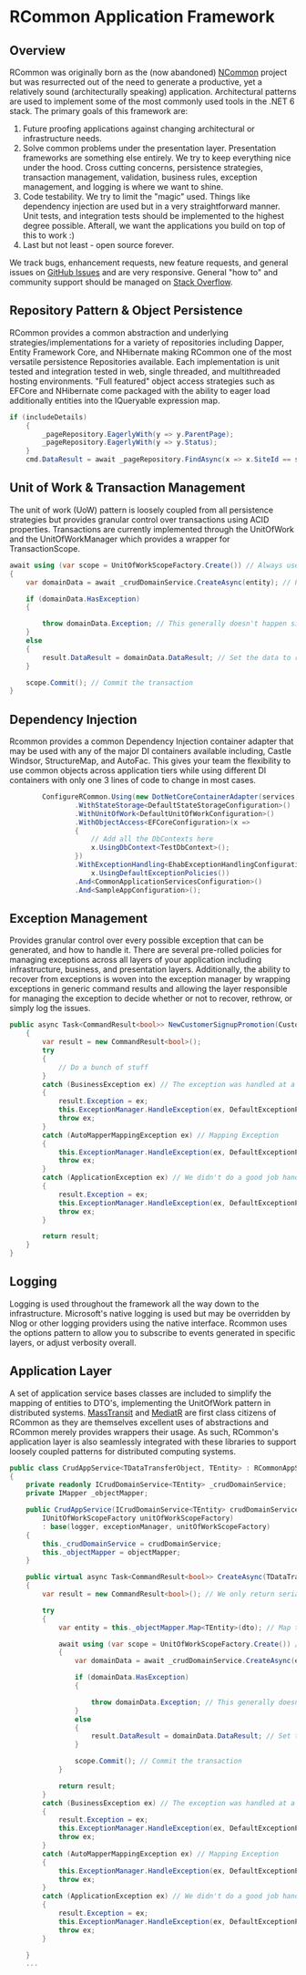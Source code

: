 # RCommon Application Framework

## Overview
RCommon was originally born as the (now abandoned) [NCommon](https://github.com/riteshrao/ncommon "NCommon") project but was resurrected out of the need to generate a productive, yet a relatively sound (architecturally speaking) application. Architectural patterns are used to implement some of the most commonly used tools in the .NET 6 stack. The primary goals of this framework are:
1. Future proofing applications against changing architectural or infrastructure needs.
2. Solve common problems under the presentation layer. Presentation frameworks are something else entirely. We try to keep everything nice under the hood. Cross cutting concerns, persistence strategies, transaction management, validation, business rules, exception management, and logging is where we want to shine.
3. Code testability. We try to limit the "magic" used. Things like dependency injection are used but in a very straightforward manner. Unit tests, and integration tests should be implemented to the highest degree possible. Afterall, we want the applications you build on top of this to work :) 
4. Last but not least - open source forever. 

We track bugs, enhancement requests, new feature requests, and general issues on [GitHub Issues](https://github.com/Reactor2Team/RCommon/issues "GitHub Issues") and are very responsive. General "how to" and community support should be managed on [Stack Overflow](https://stackoverflow.com/questions/tagged/rcommon "Stack Overflow"). 

## Repository Pattern & Object Persistence
RCommon provides a common abstraction and underlying strategies/implementations for a variety of repositories including Dapper, Entity Framework Core, and NHibernate making RCommon one of the most versatile persistence Repositories available. Each implementation is unit tested and integration tested in web, single threaded, and multithreaded hosting environments. "Full featured" object access strategies such as EFCore and NHibernate come packaged with the ability to eager load additionally entities into the IQueryable expression map.
```csharp
if (includeDetails)
    {
        _pageRepository.EagerlyWith(y => y.ParentPage);
        _pageRepository.EagerlyWith(y => y.Status);
    }
    cmd.DataResult = await _pageRepository.FindAsync(x => x.SiteId == siteId);
```


## Unit of Work & Transaction Management
The unit of work (UoW) pattern is loosely coupled from all persistence strategies but provides granular control over transactions using ACID properties. Transactions are currently implemented through the UnitOfWork and the UnitOfWorkManager which provides a wrapper for TransactionScope. 
```csharp
await using (var scope = UnitOfWorkScopeFactory.Create()) // Always use a Unit of Work
{
    var domainData = await _crudDomainService.CreateAsync(entity); // Perform the work

    if (domainData.HasException)
    {

        throw domainData.Exception; // This generally doesn't happen since we allow domain exceptions to bubble up to the application layer
    }
    else
    {
        result.DataResult = domainData.DataResult; // Set the data to return to the DTO
    }

    scope.Commit(); // Commit the transaction
}
```


## Dependency Injection
Rcommon provides a common Dependency Injection container adapter that may be used with any of the major DI containers available including, Castle Windsor, StructureMap, and AutoFac. This gives your team the flexibility to use common objects across application tiers while using different DI containers with only one 3 lines of code to change in most cases. 
```csharp
        ConfigureRCommon.Using(new DotNetCoreContainerAdapter(services)) // 
                .WithStateStorage<DefaultStateStorageConfiguration>()
                .WithUnitOfWork<DefaultUnitOfWorkConfiguration>()
                .WithObjectAccess<EFCoreConfiguration>(x =>
                {
                    // Add all the DbContexts here
                    x.UsingDbContext<TestDbContext>();
                })
                .WithExceptionHandling<EhabExceptionHandlingConfiguration>(x =>
                    x.UsingDefaultExceptionPolicies())
                .And<CommonApplicationServicesConfiguration>()
                .And<SampleAppConfiguration>();
```


## Exception Management
Provides granular control over every possible exception that can be generated, and how to handle it. There are several pre-rolled policies for managing exceptions across all layers of your application including infrastructure, business, and presentation layers. Additionally, the ability to recover from exceptions is woven into the exception manager by wrapping exceptions in generic command results and allowing the layer responsible for managing the exception to decide whether or not to recover, rethrow, or simply log the issues.
```csharp
public async Task<CommandResult<bool>> NewCustomerSignupPromotion(CustomerDto customerDto)
    {
        var result = new CommandResult<bool>();
        try
        {
            // Do a bunch of stuff
        }
        catch (BusinessException ex) // The exception was handled at a lower level if we get BusinessException
        {
            result.Exception = ex;
            this.ExceptionManager.HandleException(ex, DefaultExceptionPolicies.ApplicationReplacePolicy);
            throw ex;
        }
        catch (AutoMapperMappingException ex) // Mapping Exception
        {
            this.ExceptionManager.HandleException(ex, DefaultExceptionPolicies.ApplicationWrapPolicy);
            throw ex;
        }
        catch (ApplicationException ex) // We didn't do a good job handling exceptions at a lower level or have failed logic in this class
        {
            result.Exception = ex;
            this.ExceptionManager.HandleException(ex, DefaultExceptionPolicies.ApplicationWrapPolicy);
            throw ex;
        }

        return result;
    }
}
```


## Logging
Logging is used throughout the framework all the way down to the infrastructure. Microsoft's native logging is used but may be overridden by Nlog or other logging providers using the native interface. Rcommon uses the options pattern to allow you to subscribe to events generated in specific layers, or adjust verbosity overall. 

## Application Layer
A set of application service bases classes are included to simplify the mapping of entities to DTO's, implementing the UnitOfWork pattern in distributed systems. [MassTransit](https://masstransit-project.com/ "MassTransit") and [MediatR](https://github.com/jbogard/MediatR "MediatR") are first class citizens of RCommon as they are themselves excellent uses of abstractions and RCommon merely provides wrappers their usage. As such, RCommon's application layer is also seamlessly integrated with these libraries to support loosely coupled patterns for distributed computing systems. 
```csharp
public class CrudAppService<TDataTransferObject, TEntity> : RCommonAppService, ICrudAppService<TDataTransferObject> where TEntity : class
{
    private readonly ICrudDomainService<TEntity> _crudDomainService;
    private IMapper _objectMapper;

    public CrudAppService(ICrudDomainService<TEntity> crudDomainService, IMapper objectMapper, ILogger logger, IExceptionManager exceptionManager,
        IUnitOfWorkScopeFactory unitOfWorkScopeFactory)
        : base(logger, exceptionManager, unitOfWorkScopeFactory)
    {
        this._crudDomainService = crudDomainService;
        this._objectMapper = objectMapper;
    }

    public virtual async Task<CommandResult<bool>> CreateAsync(TDataTransferObject dto)
    {
        var result = new CommandResult<bool>(); // We only return serializable Data transfer objects (DTO) from this layer

        try
        {
            var entity = this._objectMapper.Map<TEntity>(dto); // Map the entity to a DTO

            await using (var scope = UnitOfWorkScopeFactory.Create()) // Always use a Unit of Work
            {
                var domainData = await _crudDomainService.CreateAsync(entity); // Perform the work

                if (domainData.HasException)
                {

                    throw domainData.Exception; // This generally doesn't happen since we allow domain exceptions to bubble up to the application layer
                }
                else
                {
                    result.DataResult = domainData.DataResult; // Set the data to return to the DTO
                }

                scope.Commit(); // Commit the transaction
            }

            return result;
        }
        catch (BusinessException ex) // The exception was handled at a lower level if we get BusinessException
        {
            result.Exception = ex;
            this.ExceptionManager.HandleException(ex, DefaultExceptionPolicies.ApplicationReplacePolicy);
            throw ex;
        }
        catch (AutoMapperMappingException ex) // Mapping Exception
        {
            this.ExceptionManager.HandleException(ex, DefaultExceptionPolicies.ApplicationWrapPolicy);
            throw ex;
        }
        catch (ApplicationException ex) // We didn't do a good job handling exceptions at a lower level or have failed logic in this class
        {
            result.Exception = ex;
            this.ExceptionManager.HandleException(ex, DefaultExceptionPolicies.ApplicationWrapPolicy);
            throw ex;
        }

    }
    ...
```



